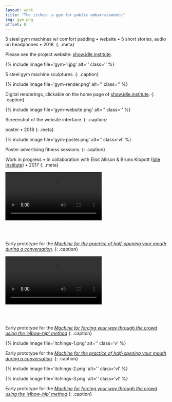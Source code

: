 ```yaml
---
layout: work
title: "The itches: a gym for public embarrassments"
img: gym.png
offset: 0
---
```


5 steel gym machines w/ comfort padding • website • 5 short stories, audio on headphones • 2018 
{: .meta}

Please see the project website: [show.idle.institute](http://show.idle.institute).

{% include image file='gym-1.jpg' alt='' class='' %}

5 steel gym machine sculptures.
{: .caption}

{% include image file='gym-render.png' alt='' class='' %}

Digital renderings, clickable on the home page of [show.idle.institute](http://show.idle.institute).
{: .caption}

{% include image file='gym-website.png' alt='' class='' %}

Screenshot of the website interface.
{: .caption}

poster • 2018
{: .meta}

{% include image file='gym-poster.png' alt='' class='vl' %}

Poster advertising fitness sessions.
{: .caption}

Work in progress • In collaboration with Eliot Allison & Bruno Klopott ([Idle Institute](http://idle.institute)) • 2017
{: .meta}

<div class="video" style="display: block; margin: 0 auto; width: 720px; height: auto; padding-bottom: inherit;">
  <video loop autoplay controls>
    <source src="{{ site.baseurl }}/{{ site.media_dir }}/itchings-mic.mp4" type="video/mp4">
    Your browser does not support the video tag.
  </video>
</div>

Early prototype for the *[Machine for the practice of half-opening your mouth during a conversation](http://show.idle.institute/machine/mouth/)*.
{: .caption}

<div class="video" style="display: block; margin: 0 auto; width: 720px; height: auto; padding-bottom: inherit;">
  <video loop autoplay controls>
    <source src="{{ site.baseurl }}/{{ site.media_dir }}/itchings-sidler.mp4" type="video/mp4">
    Your browser does not support the video tag.
  </video>
</div>

Early prototype for the *[Machine for forcing your way through the crowd using the ‘elbow-hip’ method](http://show.idle.institute/machine/elbow-hip/)*
{: .caption}

{% include image file='itchings-1.png' alt='' class='v' %}

Early prototype for the *[Machine for the practice of half-opening your mouth during a conversation](http://show.idle.institute/machine/mouth/)*.
{: .caption}

{% include image file='itchings-2.png' alt='' class='vl' %}

{% include image file='itchings-3.png' alt='' class='vl' %}

Early prototype for the *[Machine for forcing your way through the crowd using the ‘elbow-hip’ method](http://show.idle.institute/machine/elbow-hip/)*
{: .caption}
